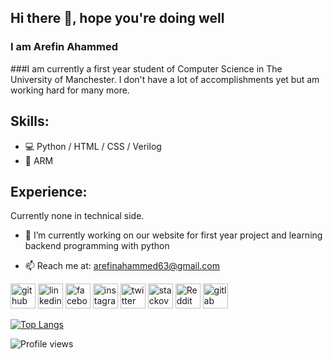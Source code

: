 ## Hi there 👋, hope you're doing well
### I am Arefin Ahammed
###I am currently a first year student of Computer Science in The University of Manchester. I don't have a lot of accomplishments yet but am working hard for many more. 

## Skills:
* 💻 Python / HTML / CSS / Verilog
* 📱 ARM

## Experience: 
Currently none in technical side.

- 🔭 I’m currently working on our website for first year project and learning backend programming with python

- 📫 Reach me at: arefinahammed63@gmail.com 

[<img src='https://cdn.jsdelivr.net/npm/simple-icons@3.0.1/icons/github.svg' alt='github' height='40'>](https://github.com/Arfii20)  [<img src='https://cdn.jsdelivr.net/npm/simple-icons@3.0.1/icons/linkedin.svg' alt='linkedin' height='40'>](https://www.linkedin.com/in/arfi20/)  [<img src='https://cdn.jsdelivr.net/npm/simple-icons@3.0.1/icons/facebook.svg' alt='facebook' height='40'>](https://www.facebook.com/arfii20)  [<img src='https://cdn.jsdelivr.net/npm/simple-icons@3.0.1/icons/instagram.svg' alt='instagram' height='40'>](https://www.instagram.com/arfiiii20/)  [<img src='https://cdn.jsdelivr.net/npm/simple-icons@3.0.1/icons/twitter.svg' alt='twitter' height='40'>](https://twitter.com/Arfiii20)  [<img src='https://cdn.jsdelivr.net/npm/simple-icons@3.0.1/icons/stackoverflow.svg' alt='stackoverflow' height='40'>](https://stackoverflow.com/users/20771059/arfi20)  [<img src='https://cdn.jsdelivr.net/npm/simple-icons@3.0.1/icons/reddit.svg' alt='Reddit' height='40'>](https://www.reddit.com/user/arfii20)  [<img src='https://cdn.jsdelivr.net/npm/simple-icons@3.0.1/icons/gitlab.svg' alt='gitlab' height='40'>](https://gitlab.cs.man.ac.uk/p28320aa)  

[![Top Langs](https://github-readme-stats.vercel.app/api/top-langs/?username=Arfii20)](https://github.com/anuraghazra/github-readme-stats)

![Profile views](https://gpvc.arturio.dev/Arfii20)  
